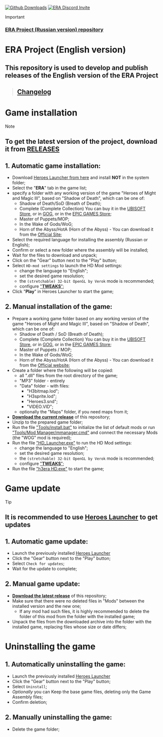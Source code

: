 [![Github Downloads](https://img.shields.io/github/downloads/ERA-Projects/era-project-eng/total)](https://github.com/ERA-Projects/era-project-eng/releases)
[![ERA Discord Invite](https://img.shields.io/discord/665742159307341827?color=%237289DA&label=chat&logo=discord&logoColor=white)](https://discord.gg/bvfJGZe)
> [!IMPORTANT]
> ### [ERA Project (Russian version) repository](https://github.com/ERA-Projects/era-project-rus)
# ERA Project (English version)
## This repository is used to develop and publish releases of the **English version** of the ERA Project


> ## [Changelog](https://github.com/ERA-Projects/era-project-eng/blob/main/CHANGELOG.md)

# Game installation
> [!NOTE]
> ## To get the latest version of the project, download it from [RELEASES](https://github.com/ERA-Projects/era-project-eng/releases/latest)
## 1. Automatic game installation:
- Download [Heroes Launcher from here](https://github.com/HeroesLauncher/heroeslauncher/releases) and install **NOT** in the system folder;
- Select the "**ERA**" tab in the game list;
- specify a folder with any working version of the game "Heroes of Might and Magic III", based on "Shadow of Death", which can be one of:
    - Shadow of Death/SoD (Breath of Death);
    - Complete (Complete Collection) You can buy it in the [UBISOFT Store](https://store.ubisoft.com/us/heroes-of-might-and-magic-3--complete/575ffd9ba3be1633568b4d8c.html), or in [GOG](https://www.gog.com/en/game/heroes_of_might_and_magic_3_complete_edition), or in the [EPIC GAMES Store](https://store.epicgames.com/en-US/p/might-and-magic-heroes-3);
    - Master of Puppets/MOP;
    - In the Wake of Gods/WoG;
    - Horn of the Abyss/HotA (Horn of the Abyss) - You can download it from the [Official Site](https://h3hota.com/en/download);
- Select the required language for installing the assembly (Russian or English);
- Confirm or select a new folder where the assembly will be installed;
- Wait for the files to download and unpack;
- Click on the "Gear" button next to the "Play" button;
- Select ``HD-mod settings`` to launch the HD Mod settings:
    - change the language to "English";
    - set the desired game resolution;
    - the ``(stretchable) 32-bit OpenGL by Verok`` mode is recommended;
    - configure ["**TWEAKS**"](https://sites.google.com/site/heroes3hd/eng/tweaks);
- Click "**Play**" in Heroes Launcher to start the game;

## 2. Manual installation of the game:
- Prepare a working game folder based on any working version of the game "Heroes of Might and Magic III", based on "Shadow of Death", which can be one of:
    - Shadow of Death / SoD (Breath of Death);
    - Complete (Complete Collection) You can buy it in the [UBISOFT Store](https://store.ubisoft.com/us/heroes-of-might-and-magic-3--complete/575ffd9ba3be1633568b4d8c.html), or in [GOG](https://www.gog.com/en/game/heroes_of_might_and_magic_3_complete_edition), or in the [EPIC GAMES Store](https://store.epicgames.com/en-US/p/might-and-magic-heroes-3);
    - Master of Puppets / MOP;
    - In the Wake of Gods/WoG;
    - Horn of the Abyss/HotA (Horn of the Abyss) - You can download it from the [Official website](https://h3hota.com/en/download);
- Create a folder where the following will be copied:
    - all ".dll" files from the root directory of the game;
    - "MP3" folder - entirely
    - "Data" folder - with files:
      - "H3bitmap.lod";
      - "H3sprite.lod";
      - "Heroes3.snd";
      - "VIDEO.VID";
    - optionally the "Maps" folder, if you need maps from it;
- [**Download the current release**](https://github.com/ERA-Projects/era-project-eng/releases/latest) of this repository;
- Unzip to the prepared game folder;
- Run the file ["Tools/install.bat"](Tools/install.bat) to initialize the list of default mods or run ["Tools/Mod Manager/mmanager.cmd"](Tools/Mod%20Manager/mmanager.cmd) and connect the necessary Mods (the "WOG" mod is required);
- Run the file ["HD_Launcher.exe"](HD_Launcher.exe) to run the HD Mod settings:
    - change the language to "English";
    - set the desired game resolution;
    - the ``(stretchable) 32-bit OpenGL by Verok`` mode is recommended;
    - configure ["**TWEAKS**"](https://sites.google.com/site/heroes3hd/eng/tweaks);
- Run the file ["h3era HD.exe"](h3era%20HD.exe) to start the game;

# Game update
> [!TIP]
> ## It is recommended to use [Heroes Launcher](https://github.com/HeroesLauncher/heroeslauncher/releases) to get updates
## 1. Automatic game update:
- Launch the previously installed [Heroes Launcher](https://github.com/HeroesLauncher/heroeslauncher/releases)
- Click the "Gear" button next to the "Play" button;
- Select ``Check for updates``;
- Wait for the update to complete;

## 2. Manual game update:
- [**Download the latest release**](https://github.com/ERA-Projects/era-project-eng/releases/latest) of this repository;
- Make sure that there were no deleted files in "Mods" between the installed version and the new one;
    - If any mod had such files, it is highly recommended to delete the folder of this mod from the folder with the installed game;
- Unpack the files from the downloaded archive into the folder with the installed game, replacing files whose size or date differs;

# Uninstalling the game
## 1. Automatically uninstalling the game:
- Launch the previously installed [Heroes Launcher](https://github.com/HeroesLauncher/heroeslauncher/releases)
- Click the "Gear" button next to the "Play" button;
- Select ``Uninstall``;
- *Optionally* you can Keep the base game files, deleting only the Game Assembly files;
- Confirm deletion;

## 2. Manually uninstalling the game:
- Delete the game folder;
